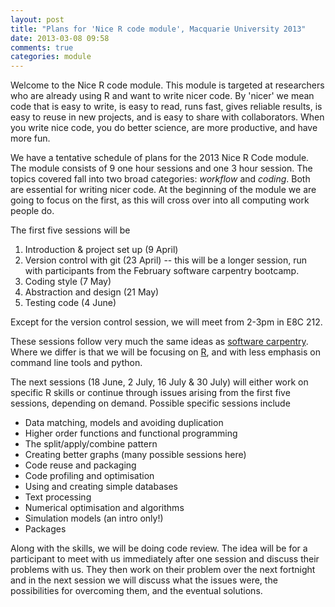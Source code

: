 ```yaml
---
layout: post
title: "Plans for 'Nice R code module', Macquarie University 2013"
date: 2013-03-08 09:58
comments: true
categories: module
---
```


Welcome to the Nice R code module. This module is targeted at researchers who 
are already using R and want to write nicer code. By 'nicer' we mean code that 
is easy to write, is easy to read, runs fast, gives reliable results, is easy 
to reuse in new projects, and is easy to share with collaborators. When you 
write nice code, you do better science, are more productive, and have more fun.

We have a tentative schedule of plans for the 2013 Nice R Code module. The 
module consists of 9 one hour sessions and one 3 hour session. 
The topics covered fall into two broad categories: *workflow* and
*coding*. Both are essential for writing nicer code.  At the beginning of the 
module we are going to focus on the
first, as this will cross over into all computing work people do.

The first five sessions will be 

1. Introduction & project set up (9 April)
2. Version control with git (23 April) -- this will be a longer
session, run with participants from the February software carpentry
bootcamp.
3. Coding style (7 May)
4. Abstraction and design (21 May)
5. Testing code (4 June)

Except for the version control session, we will meet from 2-3pm in E8C
212.

These sessions follow very much the same ideas as
[software carpentry](http://www.software-carpentry.org).  Where we
differ is that we will be focusing on [R](http://r-project.org), and
with less emphasis on command line tools and python.

The next sessions (18 June, 2 July, 16 July & 30 July) will either
work on specific R skills or continue through issues arising from the
first five sessions, depending on demand.  Possible specific sessions
include

- Data matching, models and avoiding duplication
- Higher order functions and functional programming
- The split/apply/combine pattern
- Creating better graphs (many possible sessions here)
- Code reuse and packaging
- Code profiling and optimisation
- Using and creating simple databases
- Text processing
- Numerical optimisation and algorithms
- Simulation models (an intro only!)
- Packages

Along with the skills, we will be doing code review.  The idea will be
for a participant to meet with us immediately after one session and
discuss their problems with us.  They then work on their problem over
the next fortnight and in the next session we will discuss what the
issues were, the possibilities for overcoming them, and the eventual
solutions.
